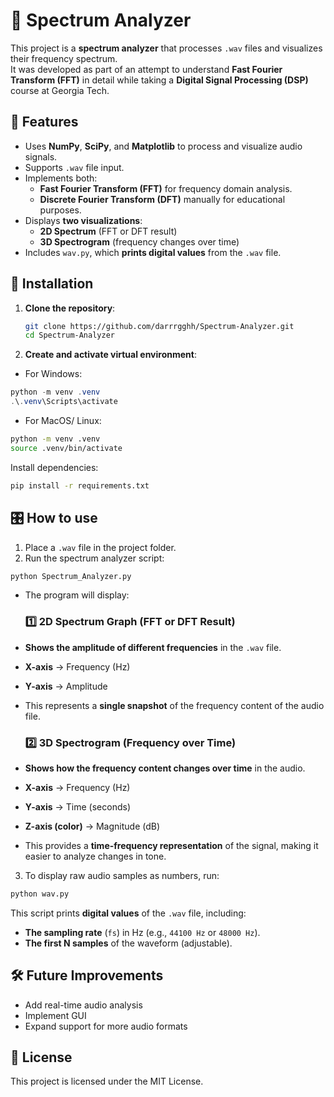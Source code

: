 # 🎵 Spectrum Analyzer

This project is a **spectrum analyzer** that processes `.wav` files and visualizes their frequency spectrum.  
It was developed as part of an attempt to understand **Fast Fourier Transform (FFT)** in detail while taking a **Digital Signal Processing (DSP)** course at Georgia Tech.

## 🚀 Features
- Uses **NumPy**, **SciPy**, and **Matplotlib** to process and visualize audio signals.
- Supports `.wav` file input.
- Implements both:
  - **Fast Fourier Transform (FFT)** for frequency domain analysis.
  - **Discrete Fourier Transform (DFT)** manually for educational purposes.
- Displays **two visualizations**:
  - **2D Spectrum** (FFT or DFT result)
  - **3D Spectrogram** (frequency changes over time)
- Includes `wav.py`, which **prints digital values** from the `.wav` file.

## 📂 Installation
1. **Clone the repository**:
   ```bash
   git clone https://github.com/darrrgghh/Spectrum-Analyzer.git
   cd Spectrum-Analyzer
2. **Create and activate virtual environment**:
- For Windows:
```powershell
python -m venv .venv
.\.venv\Scripts\activate
```
- For MacOS/ Linux:
```bash
python -m venv .venv
source .venv/bin/activate
```
 Install dependencies:
 ```bash
pip install -r requirements.txt
```
## 🎛 How to use
1. Place  a `````.wav````` file in the project folder.
2. Run the spectrum analyzer script:
```bash
python Spectrum_Analyzer.py
```
- The program will display:
  ### 1️⃣ 2D Spectrum Graph (FFT or DFT Result)
- **Shows the amplitude of different frequencies** in the `.wav` file.
- **X-axis** → Frequency (Hz)
- **Y-axis** → Amplitude
- This represents a **single snapshot** of the frequency content of the audio file.

  ### 2️⃣ 3D Spectrogram (Frequency over Time)
- **Shows how the frequency content changes over time** in the audio.
- **X-axis** → Frequency (Hz)
- **Y-axis** → Time (seconds)
- **Z-axis (color)** → Magnitude (dB)
- This provides a **time-frequency representation** of the signal, making it easier to analyze changes in tone.

3. To display raw audio samples as numbers, run:

```bash
python wav.py
```
This script prints **digital values** of the `.wav` file, including:

- **The sampling rate** (`fs`) in Hz (e.g., `44100 Hz` or `48000 Hz`).
- **The first N samples** of the waveform (adjustable).



## 🛠 Future Improvements
- Add real-time audio analysis
- Implement GUI
- Expand support for more audio formats
## 📜 License
This project is licensed under the MIT License.